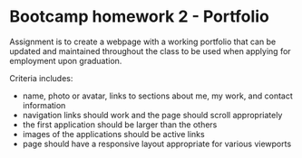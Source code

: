 # Bootcamp homework 2 - Portfolio

Assignment is to create a webpage with a working portfolio that can be updated and maintained throughout the class to be used when applying for employment upon graduation. 

Criteria includes:

* name, photo or avatar, links to sections about me, my work, and contact information
* navigation links should work and the page should scroll appropriately
* the first application should be larger than the others
* images of the applications should be active links
* page should have a responsive layout appropriate for various viewports